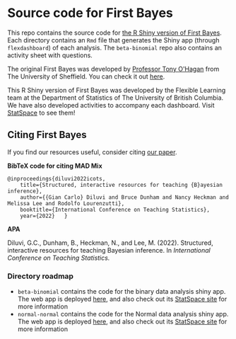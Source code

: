 # Source code for First Bayes

This repo contains the source code for 
[the R Shiny version of First Bayes](https://shiny-apps.stat.ubc.ca/FlexibleLearning/FirstBayes/Normal-Normal/). 
Each directory contains an `Rmd` file that generates 
the Shiny app (through `flexdashboard`) of each analysis. 
The `beta-binomial` repo also contains an activity sheet with questions.

The original First Bayes was developed by 
[Professor Tony O'Hagan](http://www.tonyohagan.co.uk/academic/) 
from The University of Sheffield. 
You can check it out [here](http://tonyohagan.co.uk/1b/).

This R Shiny version of First Bayes was developed by the Flexible Learning team 
at the Department of Statistics of The University of British Columbia. 
We have also developed activities to accompany each dashboard. 
Visit [StatSpace](https://statspace.elearning.ubc.ca/) to see them!

## Citing First Bayes

If you find our resources useful, consider citing 
[our paper](https://iase-web.org/icots/11/proceedings/pdfs/ICOTS11_309_DILUVI.pdf?1669865554).

**BibTeX code for citing MAD Mix**

```
@inproceedings{diluvi2022icots,     
    title={Structured, interactive resources for teaching {B}ayesian inference},     
    author={{Gian Carlo} Diluvi and Bruce Dunham and Nancy Heckman and Melissa Lee and Rodolfo Lourenzutti},     
    booktitle={International Conference on Teaching Statistics},     
    year={2022}   }   
```

**APA**

Diluvi, G.C., Dunham, B., Heckman, N., and Lee, M. (2022). 
Structured, interactive resources for teaching Bayesian inference. 
In *International Conference on Teaching Statistics.*


### Directory roadmap

* `beta-binomial` contains the code for the binary data analysis shiny app. 
The web app is deployed [here](https://shiny-apps.stat.ubc.ca/FlexibleLearning/FirstBayes/Beta-Binomial/), 
and also check out its [StatSpace site](https://statspace.elearning.ubc.ca/handle/123456789/403) 
for more information
* `normal-normal` contains the code for the Normal data analysis shiny app. 
The web app is deployed [here](https://shiny-apps.stat.ubc.ca/FlexibleLearning/FirstBayes/Normal-Normal/), 
and also check out its [StatSpace site](https://statspace.elearning.ubc.ca/handle/123456789/404) 
for more information
